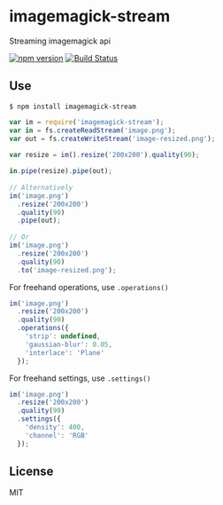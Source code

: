 # imagemagick-stream

Streaming imagemagick api

[![npm version](http://img.shields.io/npm/v/imagemagick-stream.svg?style=flat)](https://npmjs.org/package/imagemagick-stream)
[![Build Status](http://img.shields.io/travis/eivindfjeldstad/imagemagick-stream.svg?style=flat)](https://travis-ci.org/eivindfjeldstad/imagemagick-stream)

## Use
    $ npm install imagemagick-stream

```js
var im = require('imagemagick-stream');
var in = fs.createReadStream('image.png');
var out = fs.createWriteStream('image-resized.png');
  
var resize = im().resize('200x200').quality(90);

in.pipe(resize).pipe(out);
  
// Alternatively
im('image.png')
  .resize('200x200')
  .quality(90)
  .pipe(out);
  
// Or
im('image.png')
  .resize('200x200')
  .quality(90)
  .to('image-resized.png');
```
For freehand operations, use `.operations()`
``` js
im('image.png')
  .resize('200x200')
  .quality(90)
  .operations({
    'strip': undefined,
    'gaussian-blur': 0.05,
    'interlace': 'Plane'
  });
```

For freehand settings, use `.settings()`
``` js
im('image.png')
  .resize('200x200')
  .quality(90)
  .settings({
    'density': 400,
    'channel': 'RGB'
  });
```

## License 

MIT
